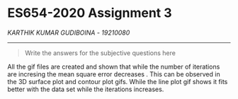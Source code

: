 # ES654-2020 Assignment 3

*KARTHIK KUMAR GUDIBOINA* - *19210080*

------

> Write the answers for the subjective questions here


All the gif files are created and shown that while the number of iterations are incresing the mean square error decreases .
This can be observed in the 3D surface plot and contour plot gifs.
While the line plot gif shows it fits better with the data set while the iterations increases.
